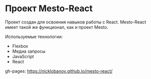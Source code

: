 # Проект Mesto-React 

 Проект создан для освоения навыков работы с React. Mesto-React имеет такой же функционал, как и проект Mesto. 
 
 Используемые технологии: 
* Flexbox 
* Медиа запросы  
* JavaScript  
* React 

gh-pages: https://nicklobanov.github.io/mesto-react/


